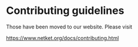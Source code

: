# Contributing guidelines

Those have been moved to our website. Please visit

https://www.netket.org/docs/contributing.html
